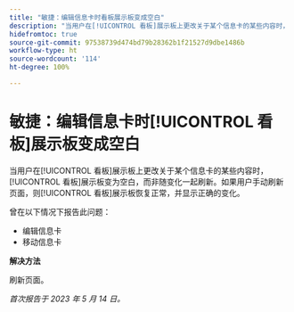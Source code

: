 ```yaml
---
title: "敏捷：编辑信息卡时看板展示板变成空白"
description: "当用户在[!UICONTROL 看板]展示板上更改关于某个信息卡的某些内容时，[!UICONTROL 看板]展示板变为空白，而非随变化一起刷新。如果用户手动刷新页面，则[!UICONTROL 看板]展示板恢复正常，并显示正确的变化。"
hidefromtoc: true
source-git-commit: 97538739d474bd79b28362b1f21527d9dbe1486b
workflow-type: ht
source-wordcount: '114'
ht-degree: 100%

---
```



# 敏捷：编辑信息卡时[!UICONTROL 看板]展示板变成空白

当用户在[!UICONTROL 看板]展示板上更改关于某个信息卡的某些内容时，[!UICONTROL 看板]展示板变为空白，而非随变化一起刷新。如果用户手动刷新页面，则[!UICONTROL 看板]展示板恢复正常，并显示正确的变化。

曾在以下情况下报告此问题：

* 编辑信息卡
* 移动信息卡

**解决方法**

刷新页面。

_首次报告于 2023 年 5 月 14 日。_

